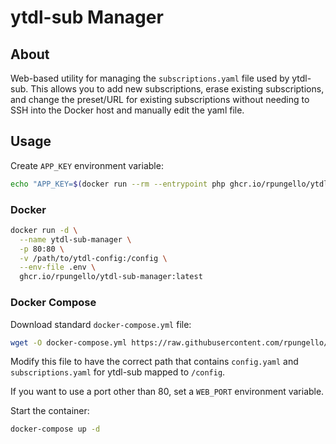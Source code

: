 # ytdl-sub Manager

## About

Web-based utility for managing the `subscriptions.yaml` file used by ytdl-sub. This allows you to add new subscriptions, erase existing subscriptions, and change the preset/URL for existing subscriptions without needing to SSH into the Docker host and manually edit the yaml file.

## Usage

Create `APP_KEY` environment variable:
```bash
echo "APP_KEY=$(docker run --rm --entrypoint php ghcr.io/rpungello/ytdl-sub-manager:latest artisan key:generate --show)" >.env
```

### Docker

```bash
docker run -d \
  --name ytdl-sub-manager \
  -p 80:80 \
  -v /path/to/ytdl-config:/config \
  --env-file .env \
  ghcr.io/rpungello/ytdl-sub-manager:latest
```

### Docker Compose

Download standard `docker-compose.yml` file:
```bash
wget -O docker-compose.yml https://raw.githubusercontent.com/rpungello/ytdl-sub-manager/refs/heads/main/docker-compose-prod.yml
```

Modify this file to have the correct path that contains `config.yaml` and `subscriptions.yaml` for ytdl-sub mapped to `/config`.

If you want to use a port other than 80, set a `WEB_PORT` environment variable.

Start the container:
```bash
docker-compose up -d
```
